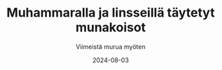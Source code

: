 ---
title: "Muhammaralla ja linsseillä täytetyt munakoisot"
image: "https://vegaanibotti.lauravuo.me/2024/08/2024-08-03_small.png"
date: 2024-08-03
receipt_url: "https://viimeistamuruamyoten.com/muhammaralla-ja-linsseilla-taytetyt-munakoisot/"
author: "Viimeistä murua myöten"
---